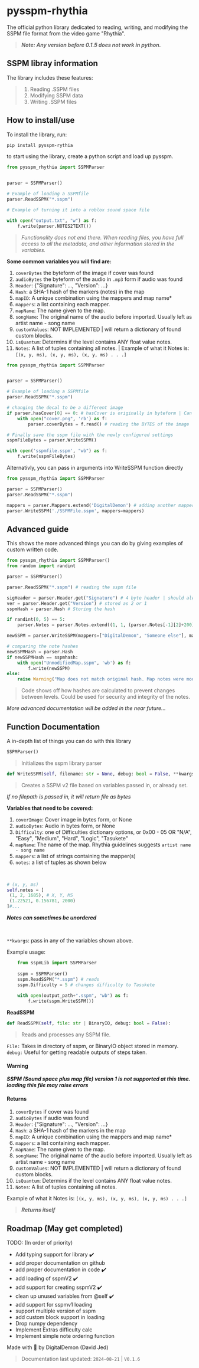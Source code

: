 # pysspm-rhythia

The official python library dedicated to reading, writing, and modifying the SSPM file format from the video game "Rhythia".

> ***Note: Any version before 0.1.5 does not work in python.***

## SSPM libray information

The library includes these features:

> 1. Reading .SSPM files
> 2. Modifying SSPM data
> 3. Writing .SSPM files

## How to install/use

To install the library, run:

```bash
pip install pysspm-rythia
```

to start using the library, create a python script and load up pysspm.

```python
from pysspm_rhythia import SSPMParser


parser = SSPMParser()

# Example of loading a SSPMfile
parser.ReadSSPM("*.sspm")

# Example of turning it into a roblox sound space file

with open("output.txt", "w") as f:
    f.write(parser.NOTES2TEXT())

```

> *Functionality does not end there. When reading files, you have full access to all the metadata, and other information stored in the variables.*

**Some common variables you will find are:**

1. `coverBytes` the byteform of the image if cover was found
2. `audioBytes` the byteform of the audio in `.mp3` form if audio was found
3. `Header`: {"Signature": ..., "Version": ...}
4. `Hash`: a SHA-1 hash of the markers (notes) in the map
5. `mapID`: A unique combination using the mappers and map name*
6. `mappers`: a list containing each mapper.
7. `mapName`: The name given to the map.
8. `songName`: The original name of the audio before imported. Usually left as artist name - song name
9. `customValues`: NOT IMPLEMENTED | will return a dictionary of found custom blocks.
10. `isQuantum`: Determins if the level contains ANY float value notes.
11. `Notes`: A list of tuples containing all notes. | Example of what it Notes is: `[(x, y, ms), (x, y, ms), (x, y, ms) . . .]`

```python
from pysspm_rhythia import SSPMParser


parser = SSPMParser()

# Example of loading a SSPMfile
parser.ReadSSPM("*.sspm")

# changing the decal to be a different image
if parser.hasCover[0] == 0: # hasCover is originally in byteform | Can be 0x00 or 0x01
    with open("cover.png", 'rb') as f:
        parser.coverBytes = f.read() # reading the BYTES of the image

# Finally save the sspm file with the newly configured settings
sspmFileBytes = parser.WriteSSPM()

with open('sspmfile.sspm', "wb") as f:
    f.write(sspmFileBytes)

```

Alternativly, you can pass in arguments into WriteSSPM function directly

```py
from pysspm_rhythia import SSPMParser

parser = SSPMParser()
parser.ReadSSPM("*.sspm")

mappers = parser.Mappers.extend('DigitalDemon') # adding another mapper to the mapper list
parser.WriteSSPM('./SSPMFile.sspm', mappers=mappers)
```

## Advanced guide

This shows the more advanced things you can do by giving examples of custom written code.

```python
from pysspm_rhythia import SSPMParser()
from random import randint

parser = SSPMParser()

parser.ReadSSPM("*.sspm") # reading the sspm file

sigHeader = parser.Header.get("Signature") # 4 byte header | should always be: b"\x53\x53\x2b\x6d"
ver = parser.Header.get("Version") # stored as 2 or 1
sspmHash = parser.Hash # Storing the hash

if randint(0, 5) == 5:
    parser.Notes = parser.Notes.extend((1, 1, (parser.Notes[-1][2]+200))) # adding a center note (1,1), with ms of last note + 200

newSSPM = parser.WriteSSPM(mappers=["DigitalDemon", "Someone else"], mapName="Possibly modified map haha")

# comparing the note hashes
newSSPMHash = parser.Hash
if newSSPMHash == sspmhash:
    with open("UnmodifiedMap.sspm", 'wb') as f:
        f.write(newSSPM)
else:
    raise Warning("Map does not match original hash. Map notes were modified from the original!!!")


```

> Code shows off how hashes are calculated to prevent changes between levels. Could be used for security and integrity of the notes.

*More advanced documentation will be added in the near future...*

## Function Documentation

A in-depth list of things you can do with this library

```py
SSPMParser()
```

> Initializes the sspm library parser

```py
def WriteSSPM(self, filename: str = None, debug: bool = False, **kwargs) -> bytearray | None:
```

> Creates a SSPM v2 file based on variables passed in, or already set.

*If no filepath is passed in, it will return file as bytes*


**Variables that need to be covered:**

1. `coverImage`: Cover image in bytes form, or None
2. `audioBytes`: Audio in bytes form, or None
3. `Difficulty`: one of Difficulties dictionary options, or 0x00 - 05 OR "N/A", "Easy", "Medium", "Hard", "Logic", "Tasukete"
4. `mapName`: The name of the map. Rhythia guidelines suggests `artist name - song name`
5. `mappers`: a list of strings containing the mapper(s)
6. `notes`: a list of tuples as shown below

<br>

```python
# (x, y, ms)
self.notes = [
 (1, 2, 1685), # X, Y, MS
 (1.22521, 0.156781, 2000)
]#...
```

***Notes can sometimes be unordered***

<br>

`**kwargs`: pass in any of the variables shown above.

Example usage:

```python
    from sspmLib import SSPMParser
        
    sspm = SSPMParser()
    sspm.ReadSSPM("*.sspm") # reads
    sspm.Difficulty = 5 # changes difficulty to Tasukete
        
    with open(output_path+".sspm", "wb") as f:
        f.write(sspm.WriteSSPM())
```

**ReadSSPM**

```py
def ReadSSPM(self, file: str | BinaryIO, debug: bool = False):
```

> Reads and processes any SSPM file. <br>

`File:` Takes in directory of sspm, or BinaryIO object stored in memory.
`debug:` Useful for getting readable outputs of steps taken.

#### Warning

***SSPM (Sound space plus map file) version 1 is not supported at this time. loading this file may raise errors***



#### Returns

1. `coverBytes` if cover was found
2. `audioBytes` if audio was found
3. `Header`: {"Signature": ..., "Version": ...}
4. `Hash`: a SHA-1 hash of the markers in the map
5. `mapID`: A unique combination using the mappers and map name*
6. `mappers`: a list containing each mapper.
7. `mapName`: The name given to the map.
8. `songName`: The original name of the audio before imported. Usually left as artist name - song name
9. `customValues`: NOT IMPLEMENTED | will return a dictionary of found custom blocks.
10. `isQuantum`: Determins if the level contains ANY float value notes.
11. `Notes`: A list of tuples containing all notes.

Example of what it Notes is: `[(x, y, ms), (x, y, ms), (x, y, ms) . . .]`


> ***Returns itself***

## Roadmap (May get completed)

TODO: (In order of priority)

- Add typing support for library ✔️
- add proper documentation on github
- add proper documentation in code ✔️
- add loading of sspmV2  ✔️
- add support for creating sspmV2 ✔️
- clean up unused variables from @self ✔️
- add support for sspmv1 loading
- support multiple version of sspm
- add custom block support in loading
- Drop numpy dependency
- Implement Extras difficulty calc
- Implement simple note ordering function

Made with 💖 by DigitalDemon (David Jed)

>Documentation last updated: `2024-08-21` | `V0.1.6`